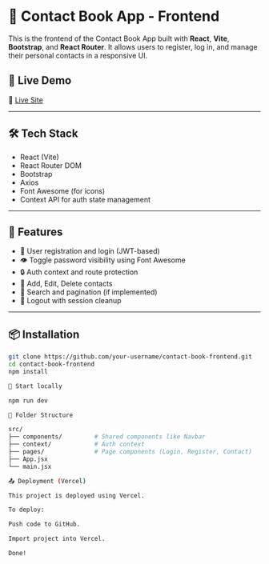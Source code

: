 # 📘 Contact Book App - Frontend

This is the frontend of the Contact Book App built with **React**, **Vite**, **Bootstrap**, and **React Router**. It allows users to register, log in, and manage their personal contacts in a responsive UI.

## 🚀 Live Demo

🔗 [Live Site]([https://your-frontend.vercel.app](https://contact-book-app-frontend-4jz0dcbmn-jagathish-kumars-projects.vercel.app/login))

---

## 🛠️ Tech Stack

- React (Vite)
- React Router DOM
- Bootstrap
- Axios
- Font Awesome (for icons)
- Context API for auth state management

---

## 🔐 Features

- 🔐 User registration and login (JWT-based)
- 👁️ Toggle password visibility using Font Awesome
- 🔒 Auth context and route protection
- 📒 Add, Edit, Delete contacts
- 🔎 Search and pagination (if implemented)
- 🚪 Logout with session cleanup

---

## 📦 Installation

```bash
git clone https://github.com/your-username/contact-book-frontend.git
cd contact-book-frontend
npm install

🚀 Start locally

npm run dev

📂 Folder Structure

src/
├── components/         # Shared components like Navbar
├── context/            # Auth context
├── pages/              # Page components (Login, Register, Contact)
├── App.jsx
└── main.jsx

📤 Deployment (Vercel)

This project is deployed using Vercel.

To deploy:

Push code to GitHub.

Import project into Vercel.

Done!
